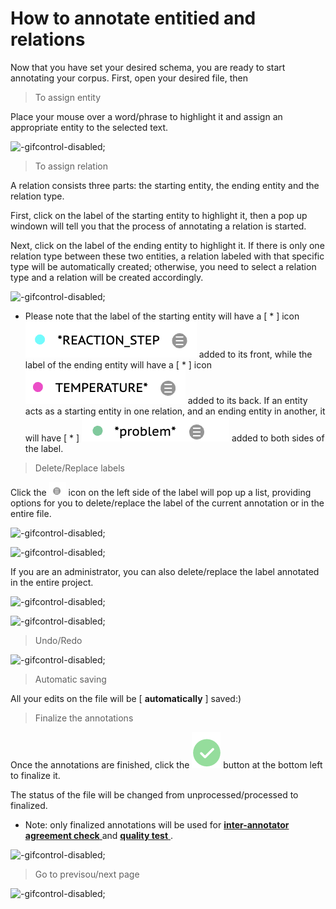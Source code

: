 # How to annotate entitied and relations

Now that you have set your desired schema, you are ready to start annotating your corpus. First, open your desired file, then

> To assign entity

Place your mouse over a word/phrase to highlight it and assign an appropriate entity to the selected text.

![](../_gif/Assign-entity.gif "-gifcontrol-disabled;")

> To assign relation

A relation consists three parts: the starting entity, the ending entity and the relation type.

First, click on the label of the starting entity to highlight it, then a pop up windown will tell you that the process of annotating a relation is started.

Next, click on the label of the ending entity to highlight it. If there is only one relation type between these two entities, a relation labeled with that specific type will be automatically created; otherwise, you need to select a relation type and a relation will be created accordingly.

![](../_gif/Assign-relation.gif "-gifcontrol-disabled;")

* Please note that the label of the starting entity will have a [ * ] icon ![logo](../_icon/relation-start.png  ) added to its front, while the label of the ending entity will have a [ * ] icon ![logo](../_icon/relation-end.png ) added to its back. If an entity acts as a starting entity in one relation, and an ending entity in another, it will have [ * ] ![logo](../_icon/relation-double.png ) added to both sides of the label.

> Delete/Replace labels

Click the ![logo](../_icon/label-menu.png ) icon on the left side of the label will pop up a list, providing options for you to delete/replace the label of the current annotation or in the entire file. 

![](../_gif/Delete-one.gif "-gifcontrol-disabled;")

![](../_gif/Replace-one.gif "-gifcontrol-disabled;")

If you are an administrator, you can also delete/replace the label annotated in the entire project.

![](../_gif/Delete-all.gif "-gifcontrol-disabled;")

![](../_gif/Replace-all.gif "-gifcontrol-disabled;")

> Undo/Redo

![](../_gif/Undo-redo.gif "-gifcontrol-disabled;")

> Automatic saving

All your edits on the file will be [ **automatically** ] saved:)

<!-- [demo video](https://youtu.be/xxxxx':include :type=iframe width=100% height=400px') -->

> Finalize the annotations

Once the annotations are finished, click the ![logo](../_icon/finalize.png )  button at the bottom left to finalize it. 

The status of the file will be changed from unprocessed/processed to finalized.

* Note: only finalized annotations will be used for [ **inter-annotator agreement check** ](Quality-control/Inter-annotator-agreement-checking.md#how-to-get-high-quality-annotations) and [ **quality test** ](Quality-control/Quality-test.md#Quality-Test).

![](../_gif/finalize.gif "-gifcontrol-disabled;")

> Go to previsou/next page


![](../_gif/pre-next.gif "-gifcontrol-disabled;")






